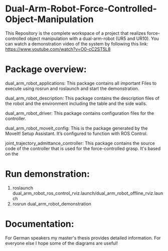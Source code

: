 # Dual-Arm-Robot-Force-Controlled-Object-Manipulation
This Repository is the complete workspace of a project that realizes force-controlled object manipulation with a dual-arm-robot (UR5 and UR10). You can watch a demonstration video of the system by following this link: https://www.youtube.com/watch?v=O0-cC2ST5L8


# Package overview:
dual_arm_robot_applications: This package contains all important Files to execute using rosrun and roslaunch and start the demonstration.

dual_arm_robot_description: This package contains the description files of the robot and the environment including the table and the side walls.

dual_arm_robot_driver: This package contains configuration files for the controller.

dual_arm_robot_moveit_config: This is the package generated by the MoveIt! Setup Assistant. It’s configured to function with ROS Control.

joint_trajectory_admittance_controller: This package contains the source code of the controller that is used for the force-controlled grasp. It's based on the 


# Run demonstration:
1. roslaunch dual_arm_robot_ros_control_rviz.launch/dual_arm_robot_offline_rviz.launch
2. rosrun dual_arm_robot_demonstration


# Documentation:
For German speakers my master's thesis provides detailed information. For everyone else I hope some of the diagrams are useful!
